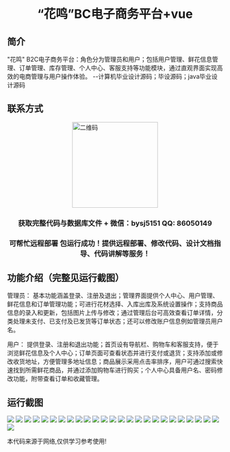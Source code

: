 <p><h1 align="center"> “花鸣”BC电子商务平台+vue</h1></p>

## 简介
"花鸣" B2C电子商务平台：角色分为管理员和用户；包括用户管理、鲜花信息管理、订单管理、库存管理、个人中心、客服支持等功能模块，通过直观界面实现高效的电商管理与用户操作体验。    --计算机毕业设计源码；毕设源码；java毕业设计源码


## 联系方式
<img src="https://bs-1329754181.cos.ap-shanghai.myqcloud.com/wx.jpg" alt="二维码" style="display: block; margin: 0 auto;" width="200px">
<p><h3 align="center">获取完整代码与数据库文件 + 微信：bysj5151 QQ: 86050149</h3></p>
<p><h3 align="center">可帮忙远程部署 包运行成功！提供远程部署、修改代码、设计文档指导、代码讲解等服务！</h3></p>

## 功能介绍（完整见运行截图）
管理员： 基本功能涵盖登录、注册及退出；管理界面提供个人中心、用户管理、鲜花信息和订单管理功能；可进行花材选择、入库出库及系统设置操作；支持商品信息的录入和更新，包括图片上传与修改；通过管理后台可高效查看订单详情，分类处理未支付、已支付及已发货等订单状态；还可以修改账户信息例如管理员用户名。

用户： 提供登录、注册和退出功能；首页设有导航栏、购物车和客服支持，便于浏览鲜花信息及个人中心；订单页面可查看状态并进行支付或退货；支持添加或修改收货地址，方便管理多地址信息；商品展示采用点击率排序，用户可通过搜索快速找到所需鲜花商品，并通过添加购物车进行购买；个人中心具备用户名、密码修改功能，附带查看订单和收藏管理。


## 运行截图
![](https://bs-1329754181.cos.ap-shanghai.myqcloud.com/ssm/HuaMingB2CEcommercePlatform/img/001.jpg)
![](https://bs-1329754181.cos.ap-shanghai.myqcloud.com/ssm/HuaMingB2CEcommercePlatform/img/002.jpg)
![](https://bs-1329754181.cos.ap-shanghai.myqcloud.com/ssm/HuaMingB2CEcommercePlatform/img/003.jpg)
![](https://bs-1329754181.cos.ap-shanghai.myqcloud.com/ssm/HuaMingB2CEcommercePlatform/img/004.jpg)
![](https://bs-1329754181.cos.ap-shanghai.myqcloud.com/ssm/HuaMingB2CEcommercePlatform/img/005.jpg)
![](https://bs-1329754181.cos.ap-shanghai.myqcloud.com/ssm/HuaMingB2CEcommercePlatform/img/006.jpg)
![](https://bs-1329754181.cos.ap-shanghai.myqcloud.com/ssm/HuaMingB2CEcommercePlatform/img/007.jpg)
![](https://bs-1329754181.cos.ap-shanghai.myqcloud.com/ssm/HuaMingB2CEcommercePlatform/img/008.jpg)
![](https://bs-1329754181.cos.ap-shanghai.myqcloud.com/ssm/HuaMingB2CEcommercePlatform/img/009.jpg)
![](https://bs-1329754181.cos.ap-shanghai.myqcloud.com/ssm/HuaMingB2CEcommercePlatform/img/010.jpg)
![](https://bs-1329754181.cos.ap-shanghai.myqcloud.com/ssm/HuaMingB2CEcommercePlatform/img/011.jpg)
![](https://bs-1329754181.cos.ap-shanghai.myqcloud.com/ssm/HuaMingB2CEcommercePlatform/img/012.jpg)
![](https://bs-1329754181.cos.ap-shanghai.myqcloud.com/ssm/HuaMingB2CEcommercePlatform/img/013.jpg)
![](https://bs-1329754181.cos.ap-shanghai.myqcloud.com/ssm/HuaMingB2CEcommercePlatform/img/014.jpg)
![](https://bs-1329754181.cos.ap-shanghai.myqcloud.com/ssm/HuaMingB2CEcommercePlatform/img/015.jpg)
![](https://bs-1329754181.cos.ap-shanghai.myqcloud.com/ssm/HuaMingB2CEcommercePlatform/img/016.jpg)
![](https://bs-1329754181.cos.ap-shanghai.myqcloud.com/ssm/HuaMingB2CEcommercePlatform/img/017.jpg)
![](https://bs-1329754181.cos.ap-shanghai.myqcloud.com/ssm/HuaMingB2CEcommercePlatform/img/018.jpg)
![](https://bs-1329754181.cos.ap-shanghai.myqcloud.com/ssm/HuaMingB2CEcommercePlatform/img/019.jpg)
![](https://bs-1329754181.cos.ap-shanghai.myqcloud.com/ssm/HuaMingB2CEcommercePlatform/img/020.jpg)
![](https://bs-1329754181.cos.ap-shanghai.myqcloud.com/ssm/HuaMingB2CEcommercePlatform/img/021.jpg)
![](https://bs-1329754181.cos.ap-shanghai.myqcloud.com/ssm/HuaMingB2CEcommercePlatform/img/022.jpg)
![](https://bs-1329754181.cos.ap-shanghai.myqcloud.com/ssm/HuaMingB2CEcommercePlatform/img/023.jpg)
![](https://bs-1329754181.cos.ap-shanghai.myqcloud.com/ssm/HuaMingB2CEcommercePlatform/img/024.jpg)
![](https://bs-1329754181.cos.ap-shanghai.myqcloud.com/ssm/HuaMingB2CEcommercePlatform/img/025.jpg)
![](https://bs-1329754181.cos.ap-shanghai.myqcloud.com/ssm/HuaMingB2CEcommercePlatform/img/026.jpg)

<p>本代码来源于网络,仅供学习参考使用!</p>
